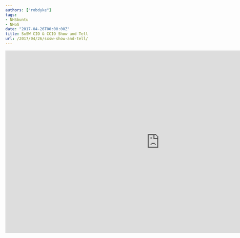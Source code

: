 ```yaml
---
authors: ["robdyke"]
tags:
- NHSbuntu
- NHoS
date: "2017-04-26T00:00:00Z"
title: SxSW CIO & CCIO Show and Tell
url: /2017/04/26/sxsw-show-and-tell/
---
```


<iframe src="https://docs.google.com/presentation/d/e/2PACX-1vTnReE1k34QyfmDYrIeV3o1w1EYkuEUIBm1D2y7OWtEwpb23vzQtSHRW8u1MpejGzunZ9_4apzVNDsr/embed?start=false&loop=false&delayms=3000" frameborder="0" width="960" height="569" allowfullscreen="true" mozallowfullscreen="true" webkitallowfullscreen="true"></iframe>
